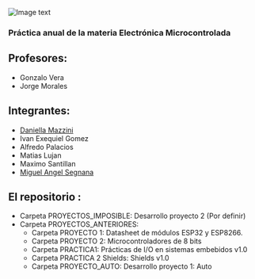 ![Image text](https://github.com/ISPC-TST-Electronica-Microcontrolada/Grupo4/blob/1c1aaf1a7506a51757a0d852363f9a9ca9a41711/Caratula_grupo.png)

### Práctica anual de la materia Electrónica Microcontrolada

## Profesores:

- Gonzalo Vera
- Jorge Morales

## Integrantes:

- [Daniella Mazzini](https://github.com/Daninja111 "Daninja11")
- Ivan Exequiel Gomez
- Alfredo Palacios
- Matias Lujan
- Maximo Santillan
- [Miguel Angel Segnana](https://github.com/guelo2019 "guelo2019 - Github - TST")

## El repositorio :

- Carpeta PROYECTOS_IMPOSIBLE: Desarrollo proyecto 2 (Por definir)
- Carpeta PROYECTOS_ANTERIORES:
  - Carpeta PROYECTO 1: Datasheet de módulos ESP32 y ESP8266.
  - Carpeta PROYECTO 2: Microcontroladores de 8 bits
  - Carpeta PRACTICA1: Prácticas de I/O en sistemas embebidos v1.0
  - Carpeta PRACTICA 2 Shields: Shields v1.0
  - Carpeta PROYECTO_AUTO: Desarrollo proyecto 1: Auto
